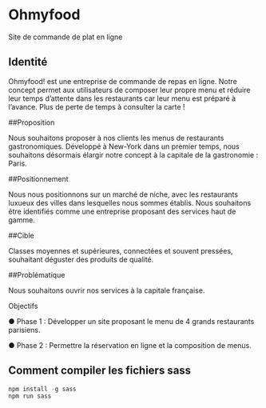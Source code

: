 # Ohmyfood

Site de commande de plat en ligne

## Identité

Ohmyfood! est une entreprise de commande de repas en ligne. Notre concept permet aux
utilisateurs de composer leur propre menu et réduire leur temps d’attente dans les
restaurants car leur menu est préparé à l’avance. Plus de perte de temps à consulter la carte
!

##Proposition

Nous souhaitons proposer à nos clients les menus de restaurants gastronomiques.
Développé à New-York dans un premier temps, nous souhaitons désormais élargir notre
concept à la capitale de la gastronomie : Paris.

##Positionnement

Nous nous positionnons sur un marché de niche, avec les restaurants luxueux des villes
dans lesquelles nous sommes établis. Nous souhaitons être identifiés comme une
entreprise proposant des services haut de gamme.

##Cible

Classes moyennes et supérieures, connectées et souvent pressées, souhaitant déguster des
produits de qualité.

##Problématique

Nous souhaitons ouvrir nos services à la capitale française.

Objectifs

● Phase 1 : Développer un site proposant le menu de 4 grands restaurants parisiens.

● Phase 2 : Permettre la réservation en ligne et la composition de menus.


## Comment compiler les fichiers sass

```javascript
npm install -g sass
npm run sass
```

